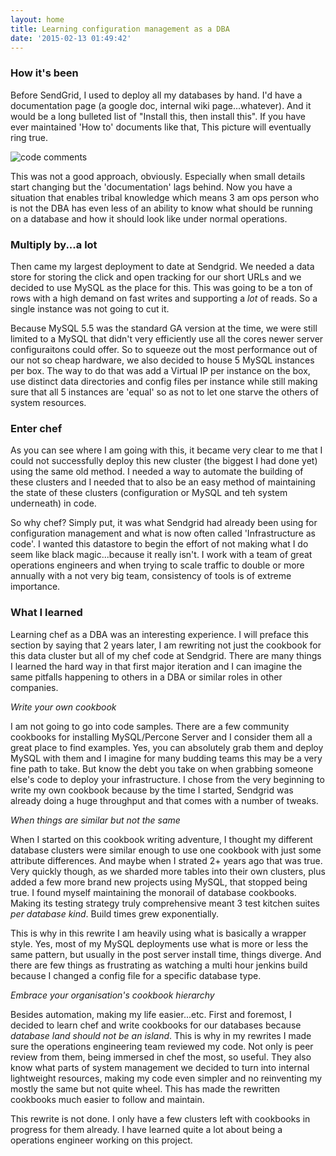```yaml
---
layout: home
title: Learning configuration management as a DBA
date: '2015-02-13 01:49:42'
---
```



### How it's been	
Before SendGrid, I used to deploy all my databases by hand. I'd have a documentation page (a google doc, internal wiki page...whatever). And it would be a long bulleted list of "Install this, then install this". If you have ever maintained 'How to' documents like that, This picture will eventually ring true.

![code comments](http://s4.postimg.org/44kc215hp/code_comment.png)

This was not a good approach, obviously. Especially when small details start changing but the 'documentation' lags behind. Now you have a situation that enables tribal knowledge which means 3 am ops person who is not the DBA has even less of an ability to know what should be running on a database and how it should look like under normal operations.


### Multiply by...a lot
Then came my largest deployment to date at Sendgrid. We needed a data store for storing the click and open tracking for our short URLs and we decided to use MySQL as the place for this. This was going to be a ton of rows with a high demand on fast writes and supporting a *lot* of reads. So a single instance was not going to cut it. 

Because MySQL 5.5 was the standard GA version at the time, we were still limited to a MySQL that didn't very efficiently use all the cores newer server configuraitons could offer. So to squeeze out the most performance out of our not so cheap hardware, we also decided to house 5 MySQL instances per box. The way to do that was add a Virtual IP per instance on the box, use distinct data directories and config files per instance while still making sure that all 5 instances are 'equal' so as not to let one starve the others of system resources.

### Enter chef
As you can see where I am going with this, it became very clear to me that I could not successfully deploy this new cluster (the biggest I had done yet) using the same old method. I needed a way to automate the building of these clusters and I needed that to also be an easy method of maintaining the state of these clusters (configuration or MySQL and teh system underneath) in code.

So why chef? Simply put, it was what Sendgrid had already been using for configuration management and what is now often called 'Infrastructure as code'. I wanted this datastore to begin the effort of not making what I do seem like black magic...because it really isn't. I work with a team of great operations engineers and when trying to scale traffic to double or more annually with a not very big team, consistency of tools is of extreme importance.


### What I learned
Learning chef as a DBA was an interesting experience. I will preface this section by saying that 2 years later, I am rewriting not just the cookbook for this data cluster but all of my chef code at Sendgrid. There are many things I learned the hard way in that first major iteration and I can imagine the same pitfalls happening to others in a DBA or similar roles in other companies.

_Write your own cookbook_

I am not going to go into code samples. There are a few community cookbooks for installing MySQL/Percone Server and I consider them all a great place to find examples. Yes, you can absolutely grab them and deploy MySQL with them and I imagine for many budding teams this may be a very fine path to take. But know the debt you take on when grabbing someone else's code to deploy your infrastructure. I chose from the very beginning to write my own cookbook because by the time I started, Sendgrid was already doing a huge throughput and that comes with a number of tweaks.

 _When things are similar but not the same_

When I started on this cookbook writing adventure, I thought my different database clusters were similar enough to use one cookbook with just some attribute differences. And maybe when I strated 2+ years ago that was true. Very quickly though, as we sharded more tables into their own clusters, plus added a few more brand new projects using MySQL, that stopped being true. I found myself maintaining the monorail of database cookbooks. Making its testing strategy truly comprehensive meant 3 test kitchen suites *per database kind*. Build times grew exponentially. 

This is why in this rewrite I am heavily using what is basically a wrapper style. Yes, most of my MySQL deployments use what is more or less the same pattern, but usually in the post server install time, things diverge. And there are few things as frustrating as watching a multi hour jenkins build because I changed a config file for a specific database type.

_Embrace your organisation's cookbook hierarchy_

Besides automation, making my life easier...etc. First and foremost, I decided to learn chef and write cookbooks for our databases because _database land should not be an island_. This is why in my rewrites I made sure the operations engineering team reviewed my code. Not only is peer review from them, being immersed in chef the most, so useful. They also know what parts of system management we decided to turn into internal lightweight resources, making my code even simpler and no reinventing my mostly the same but not quite wheel. This has made the rewritten cookbooks much easier to follow and maintain.


This rewrite is not done. I only have a few clusters left with cookbooks in progress for them already. I have learned quite a lot about being a operations engineer working on this project.